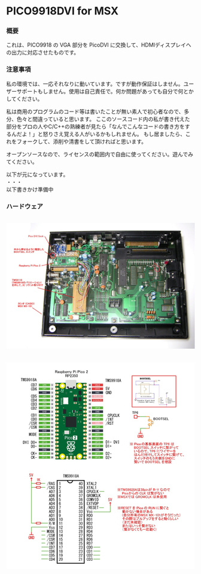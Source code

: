 # PICO9918DVI for MSX

### 概要

これは、PICO9918 の VGA 部分を PicoDVI に交換して、HDMIディスプレイへの出力に対応させたものです。

### 注意事項

私の環境では、一応それなりに動いています。ですが動作保証はしません。ユーザーサポートもしません。使用は自己責任で。何か問題があっても自分で何とかしてください。

私は商用のプログラムのコード等は書いたことが無い素人で初心者なので、多分、色々と間違っていると思います。 ここのソースコード内の私が書き代えた部分をプロの人やC/C++の熟練者が見たら「なんでこんなコードの書き方をするんだよ！」と怒りさえ覚える人がいるかもしれません。 もし居ましたら、これをフォークして、添削や清書をして頂ければと思います。

オープンソースなので、ライセンスの範囲内で自由に使ってください。遊んでみてください。

以下が元になっています。</br>
・・・</br>
以下書きかけ準備中


### ハードウェア

<br><img src="img/PICO9918DVIinMX101.jpg" width="600"><br><br>
<br><img src="img/PICO9918DVI_1.jpg" width="600"><br><br>
